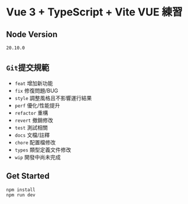 # Vue 3 + TypeScript + Vite VUE 練習

## Node Version
```bash
20.10.0
```

## `Git`提交規範
  - `feat` 增加新功能
  - `fix` 修復問題/BUG
  - `style` 調整風格且不影響運行結果
  - `perf` 優化/性能提升
  - `refactor` 重構
  - `revert` 撤銷修改
  - `test` 測試相關
  - `docs` 文檔/註釋
  - `chore` 配置檔修改
  - `types` 類型定義文件修改
  - `wip` 開發中尚未完成

  ## Get Started
```bash
npm install
npm run dev
```